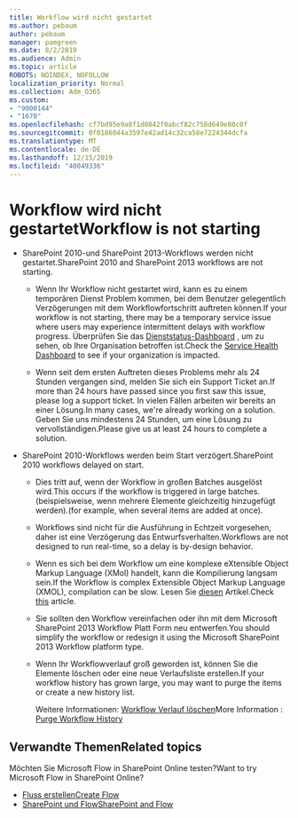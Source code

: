 ```yaml
---
title: Workflow wird nicht gestartet
ms.author: pebaum
author: pebaum
manager: pamgreen
ms.date: 8/2/2019
ms.audience: Admin
ms.topic: article
ROBOTS: NOINDEX, NOFOLLOW
localization_priority: Normal
ms.collection: Adm_O365
ms.custom:
- "9000144"
- "1670"
ms.openlocfilehash: cf7bd95e9a8f1d0842f0abcf82c758d649e80c0f
ms.sourcegitcommit: 0f0186044a3597e42ad14c32ca58e7224344dcfa
ms.translationtype: MT
ms.contentlocale: de-DE
ms.lasthandoff: 12/15/2019
ms.locfileid: "40049336"
---
```

# <a name="workflow-is-not-starting"></a><span data-ttu-id="dd362-102">Workflow wird nicht gestartet</span><span class="sxs-lookup"><span data-stu-id="dd362-102">Workflow is not starting</span></span>

- <span data-ttu-id="dd362-103">SharePoint 2010-und SharePoint 2013-Workflows werden nicht gestartet.</span><span class="sxs-lookup"><span data-stu-id="dd362-103">SharePoint 2010 and SharePoint 2013 workflows are not starting.</span></span>

    - <span data-ttu-id="dd362-104">Wenn Ihr Workflow nicht gestartet wird, kann es zu einem temporären Dienst Problem kommen, bei dem Benutzer gelegentlich Verzögerungen mit dem Workflowfortschritt auftreten können.</span><span class="sxs-lookup"><span data-stu-id="dd362-104">If your workflow is not starting, there may be a temporary service issue where users may experience intermittent delays with workflow progress.</span></span> <span data-ttu-id="dd362-105">Überprüfen Sie das [Dienststatus-Dashboard](https:/admin.microsoft.com/AdminPortal/Home#/servicehealth) , um zu sehen, ob Ihre Organisation betroffen ist.</span><span class="sxs-lookup"><span data-stu-id="dd362-105">Check the [Service Health Dashboard](https:/admin.microsoft.com/AdminPortal/Home#/servicehealth) to see if your organization is impacted.</span></span>

    - <span data-ttu-id="dd362-106">Wenn seit dem ersten Auftreten dieses Problems mehr als 24 Stunden vergangen sind, melden Sie sich ein Support Ticket an.</span><span class="sxs-lookup"><span data-stu-id="dd362-106">If more than 24 hours have passed since you first saw this issue, please log a support ticket.</span></span> <span data-ttu-id="dd362-107">In vielen Fällen arbeiten wir bereits an einer Lösung.</span><span class="sxs-lookup"><span data-stu-id="dd362-107">In many cases, we're already working on a solution.</span></span> <span data-ttu-id="dd362-108">Geben Sie uns mindestens 24 Stunden, um eine Lösung zu vervollständigen.</span><span class="sxs-lookup"><span data-stu-id="dd362-108">Please give us at least 24 hours to complete a solution.</span></span>

- <span data-ttu-id="dd362-109">SharePoint 2010-Workflows werden beim Start verzögert.</span><span class="sxs-lookup"><span data-stu-id="dd362-109">SharePoint 2010 workflows delayed on start.</span></span>

    - <span data-ttu-id="dd362-110">Dies tritt auf, wenn der Workflow in großen Batches ausgelöst wird.</span><span class="sxs-lookup"><span data-stu-id="dd362-110">This occurs if the workflow is triggered in large batches.</span></span> <span data-ttu-id="dd362-111">(beispielsweise, wenn mehrere Elemente gleichzeitig hinzugefügt werden).</span><span class="sxs-lookup"><span data-stu-id="dd362-111">(for example, when several items are added at once).</span></span>

    - <span data-ttu-id="dd362-112">Workflows sind nicht für die Ausführung in Echtzeit vorgesehen, daher ist eine Verzögerung das Entwurfsverhalten.</span><span class="sxs-lookup"><span data-stu-id="dd362-112">Workflows are not designed to run real-time, so a delay is by-design behavior.</span></span>

   -  <span data-ttu-id="dd362-113">Wenn es sich bei dem Workflow um eine komplexe eXtensible Object Markup Language (XMol) handelt, kann die Kompilierung langsam sein.</span><span class="sxs-lookup"><span data-stu-id="dd362-113">If the Workflow is complex Extensible Object Markup Language (XMOL), compilation can be slow.</span></span> <span data-ttu-id="dd362-114">Lesen Sie [diesen](https://support.microsoft.com//kb/3043697) Artikel.</span><span class="sxs-lookup"><span data-stu-id="dd362-114">Check [this](https://support.microsoft.com//kb/3043697) article.</span></span>

    - <span data-ttu-id="dd362-115">Sie sollten den Workflow vereinfachen oder ihn mit dem Microsoft SharePoint 2013 Workflow Platt Form neu entwerfen.</span><span class="sxs-lookup"><span data-stu-id="dd362-115">You should simplify the workflow or redesign it using the Microsoft SharePoint 2013 Workflow platform type.</span></span>

    - <span data-ttu-id="dd362-116">Wenn Ihr Workflowverlauf groß geworden ist, können Sie die Elemente löschen oder eine neue Verlaufsliste erstellen.</span><span class="sxs-lookup"><span data-stu-id="dd362-116">If your workflow history has grown large, you may want to purge the items or create a new history list.</span></span>

        <span data-ttu-id="dd362-117">Weitere Informationen: [Workflow Verlauf löschen](https://blogs.technet.microsoft.com/marj/2015/08/07/sharepoint-2010-workflows-best-practice-purge-workflow-history-list-items/)</span><span class="sxs-lookup"><span data-stu-id="dd362-117">More Information : [Purge Workflow History](https://blogs.technet.microsoft.com/marj/2015/08/07/sharepoint-2010-workflows-best-practice-purge-workflow-history-list-items/)</span></span>


## <a name="related-topics"></a><span data-ttu-id="dd362-118">Verwandte Themen</span><span class="sxs-lookup"><span data-stu-id="dd362-118">Related topics</span></span>
<span data-ttu-id="dd362-119">Möchten Sie Microsoft Flow in SharePoint Online testen?</span><span class="sxs-lookup"><span data-stu-id="dd362-119">Want to try Microsoft Flow in SharePoint Online?</span></span>
- [<span data-ttu-id="dd362-120">Fluss erstellen</span><span class="sxs-lookup"><span data-stu-id="dd362-120">Create Flow</span></span>](https://support.office.com/article/Create-a-flow-for-a-list-or-library-in-SharePoint-Online-or-OneDrive-for-Business-a9c3e03b-0654-46af-a254-20252e580d01) 
- [<span data-ttu-id="dd362-121">SharePoint und Flow</span><span class="sxs-lookup"><span data-stu-id="dd362-121">SharePoint and Flow</span></span>](https://flow.microsoft.com/blog/sharepoint-and-flow/) 


